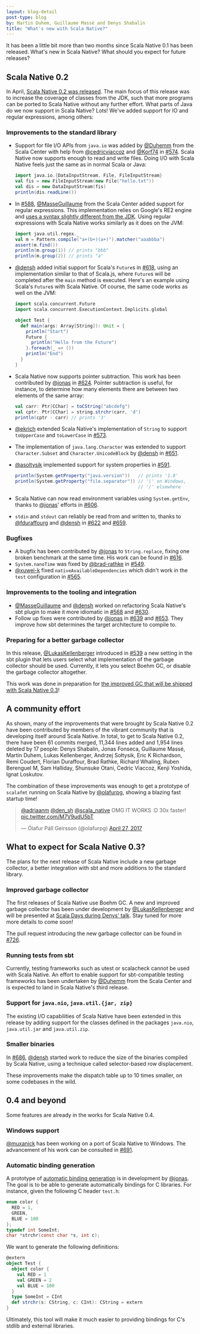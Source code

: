 ```yaml
---
layout: blog-detail
post-type: blog
by: Martin Duhem, Guillaume Massé and Denys Shabalin
title: "What's new with Scala Native?"
---
```


It has been a little bit more than two months since Scala Native 0.1 has been
released. What's new in Scala Native? What should you expect for future
releases?

## Scala Native 0.2

In April, [Scala Native 0.2 was released][scala-native-0.2-release]. The main
focus of this release was to increase the coverage of classes from
the JDK, such that more programs can be ported to Scala Native without any
further effort. What parts of Java do we now support in Scala Native? Lots!
We've added support for IO and regular expressions, among others:

### Improvements to the standard library

* Support for file I/O APIs from `java.io` was added by [@Duhemm][@Duhemm]
  from the Scala Center with help from [@cedricviaccoz][@cedricviaccoz] and
  [@Korf74][@Korf74] in [#574][#574]. Scala Native now supports enough to read
  and write files. Doing I/O with Scala Native feels just the same as in normal
  Scala or Java:

  ```scala
  import java.io.{DataInputStream, File, FileInputStream}
  val fis = new FileInputStream(new File("hello.txt"))
  val dis = new DataInputStream(fis)
  println(dis.readLine())
  ```

* In [#588][#588], [@MasseGuillaume] from the Scala Center added support for
  regular expressions. This implementation relies on Google's RE2 engine and
  [uses a syntax slightly different from the JDK][scala-native-doc-regular-expressions].
  Using regular expressions with Scala Native works similarly as it does on the
  JVM:

  ```scala
  import java.util.regex._
  val m = Pattern.compile("a+(b+)(a+)").matcher("aaabbba")
  assert(m.find())
  println(m.group(1)) // prints "bbb"
  println(m.group(2)) // prints "a"
  ```

* [@densh][@densh] added initial support for Scala's `Future`s in [#618][#618],
  using an implementation similar to that of Scala.js, where `Future`s will be
  completed after the `main` method is executed. Here's an example using Scala's
  `Future`s with Scala Native. Of course, the same code works as well on the
  JVM:

  ```scala
  import scala.concurrent.Future
  import scala.concurrent.ExecutionContext.Implicits.global

  object Test {
    def main(args: Array[String]): Unit = {
      println("Start")
      Future {
        println("Hello from the Future")
      }.foreach(_ => ())
      println("End")
    }
  }
  ```

* Scala Native now supports pointer subtraction. This work has been
  contributed by [@jonas][@jonas] in [#624][#624]. Pointer subtraction is
  useful, for instance, to determine how many elements there are between two
  elements of the same array:

  ```scala
  val carr: Ptr[CChar] = toCString("abcdefg")
  val cptr: Ptr[CChar] = string.strchr(carr, 'd')
  println(cptr - carr) // prints '3'
  ```

* [@ekrich][@ekrich] extended Scala Native's implementation of `String` to
  support `toUpperCase` and `toLowerCase` in [#573][#573].
* The implementation of `java.lang.Character` was extended to support
  `Character.Subset` and `Character.UnicodeBlock` by [@densh][@densh] in
  [#651][#651].
* [@asoltysik][@asoltysik] implemented support for system properties in
  [#591][#591].

  ```scala
  println(System.getProperty("java.version"))   // prints '1.8'
  println(System.getProperty("file.separator")) // '\' on Windows,
                                                // '/' elsewhere
  ```
* Scala Native can now read environment variables using `System.getEnv`,
  thanks to [@jonas][@jonas]' efforts in [#606][#606].
* `stdin` and `stdout` can reliably be read from and written to, thanks to
  [@fduraffourg][@fduraffourg] and [@densh][@densh] in [#622][#622] and
  [#659][#659].

### Bugfixes

* A bugfix has been contributed by [@jonas][@jonas] to `String.replace`,
  fixing one broken benchmark at the same time. His work can be found in
  [#616][#616].
* `System.nanoTime` was fixed by [@brad-rathke][@brad-rathke] in [#549][#549].
* [@xuwei-k][@xuwei-k] fixed `nativeAvailableDependencies` which didn't work
   in the `test` configuration in [#565][#565].

### Improvements to the tooling and integration

* [@MasseGuillaume][@MasseGuillaume] and [@densh][@densh]
  worked on refactoring Scala Native's sbt plugin to make it more idiomatic in
  [#568][#568] and [#630][#630].
* Follow up fixes were contributed by [@jonas][@jonas] in [#639][#639] and
  [#653][#653]. They improve how sbt determines the target architecture to
  compile to.

### Preparing for a better garbage collector

In this release, [@LukasKellenberger][@LukasKellenberger] introduced in
[#539][#539] a new setting in the sbt plugin that lets users select what
implementation of the garbage collector should be used. Currently, it lets you
select Boehm GC, or disable the garbage collector altogether.

This work was done in preparation for [the improved GC that will be shipped
with Scala Native 0.3][#726]!


## A community effort

As shown, many of the improvements that were brought by Scala Native 0.2 have
been contributed by members of the vibrant community that is developing itself
around Scala Native. In total, to get to Scala Native 0.2, there have been 61
commits merged, 11,344 lines added and 1,954 lines deleted by 17 people:
Denys Shabalin, Jonas Fonseca, Guillaume Massé, Martin Duhem,
Lukas Kellenberger, Andrzej Sołtysik, Eric K Richardson, Remi Coudert,
Florian Duraffour, Brad Rathke, Richard Whaling, Ruben Berenguel M,
Sam Halliday, Shunsuke Otani, Cedric Viaccoz, Kenji Yoshida, Ignat Loskutov.

The combination of these improvements was enough to get a prototype of
`scalafmt` running on Scala Native by [@olafurpg][@olafurpg], showing a blazing
fast startup time!

<blockquote class="twitter-tweet" data-conversation="none" data-lang="en">
  <p lang="en" dir="ltr">
    <a href="https://twitter.com/adriaanm">@adriaanm</a>
    <a href="https://twitter.com/den_sh">@den_sh</a>
    <a href="https://twitter.com/scala_native">@scala_native</a> OMG IT WORKS :D 30x faster!
    <a href="https://t.co/M7V9udU5bT">pic.twitter.com/M7V9udU5bT</a>
  </p>
  &mdash; Ólafur Páll Geirsson (@olafurpg)
  <a href="https://twitter.com/olafurpg/status/857559907876433920">April 27, 2017</a>
</blockquote>
<script async src="//platform.twitter.com/widgets.js" charset="utf-8"></script>

## What to expect for Scala Native 0.3?

The plans for the next release of Scala Native include a new garbage collector,
a better integration with sbt and more additions to the standard library.

### Improved garbage collector

The first releases of Scala Native use Boehm GC. A new and improved garbage
collector has been under development by [@LukasKellenberger][@LukasKellenberger]
and will be presented at [Scala Days during Denys' talk][denys-talk]. Stay
tuned for more more details to come soon!

The pull request introducing the new garbage collector can be found in
[#726][#726].

### Running tests from sbt

Currently, testing frameworks such as utest or scalacheck cannot be used with
Scala Native. An effort to enable support for sbt-compatible testing
frameworks has been undertaken by [@Duhemm][@Duhemm] from the Scala Center and
is expected to land in Scala Native's third release.

### Support for `java.nio`, `java.util.{jar, zip}`

The existing I/O capabilities of Scala Native have been extended in this
release by adding support for the classes defined in the packages `java.nio`,
`java.util.jar` and `java.util.zip`.

### Smaller binaries

In [#686][#686], [@densh][@densh] started work to reduce the size of the
binaries compiled by Scala Native, using a technique called selector-based
row displacement.

These improvements make the dispatch table up to 10 times smaller, on some
codebases in the wild.

## 0.4 and beyond

Some features are already in the works for Scala Native 0.4.

### Windows support

[@muxanick][@muxanick] has been working on a port of Scala Native to Windows.
The advancement of his work can be consulted in [#691][#691].

### Automatic binding generation

A prototype of [automatic binding generation][#642] is in development by
[@jonas][@jonas]. The goal is to be able to generate automatically bindings
for C libraries. For instance, given the following C header `test.h`:

```C
enum color {
  RED = 1,
  GREEN,
  BLUE = 100
};
typedef int SomeInt;
char *strchr(const char *s, int c);
```

We want to generate the following definitions:

```scala
@extern
object Test {
  object color {
    val RED = 1
    val GREEN = 2
    val BLUE = 100
  }
  type SomeInt = CInt
  def strchr(s: CString, c: CInt): CString = extern
}
```

Ultimately, this tool will make it much easier to providing bindings for C's
stdlib and external libraries.

[scala-native-0.2-release]: https://github.com/scala-native/scala-native/releases/tag/v0.2.0
[@asoltysik]: https://github.com/asoltysik
[@brad-rathke]: https://github.com/brad-rathke
[@cedricviaccoz]: https://github.com/cedricviaccoz
[@densh]: https://github.com/densh
[@Duhemm]: https://github.com/Duhemm
[@ekrich]: https://github.com/ekrich
[@fduraffourg]: https://github.com/fduraffourg
[@jonas]: https://github.com/jonas
[@Korf74]: https://github.com/Korf74
[@LukasKellenberger]: https://github.com/LukasKellenberger
[@MasseGuillaume]: https://github.com/MasseGuillaume
[@muxanick]: https://github.com/muxanick
[@olafurpg]: https://github.com/olafurpg
[@xuwei-k]: https://github.com/xuwei-k

[scala-native-doc-regular-expressions]: http://scala-native.readthedocs.io/en/latest/lib/javalib.html?highlight=regex#regular-expressions-java-util-regex

[#539]: https://github.com/scala-native/scala-native/pull/539
[#549]: https://github.com/scala-native/scala-native/pull/549
[#562]: https://github.com/scala-native/scala-native/pull/562
[#565]: https://github.com/scala-native/scala-native/pull/565
[#568]: https://github.com/scala-native/scala-native/pull/568
[#573]: https://github.com/scala-native/scala-native/pull/573
[#574]: https://github.com/scala-native/scala-native/pull/574
[#588]: https://github.com/scala-native/scala-native/pull/588
[#591]: https://github.com/scala-native/scala-native/pull/591
[#606]: https://github.com/scala-native/scala-native/pull/606
[#616]: https://github.com/scala-native/scala-native/pull/616
[#618]: https://github.com/scala-native/scala-native/pull/618
[#621]: https://github.com/scala-native/scala-native/pull/621
[#622]: https://github.com/scala-native/scala-native/pull/621
[#624]: https://github.com/scala-native/scala-native/pull/624
[#630]: https://github.com/scala-native/scala-native/pull/630
[#639]: https://github.com/scala-native/scala-native/pull/639
[#642]: https://github.com/scala-native/scala-native/pull/642
[#651]: https://github.com/scala-native/scala-native/pull/651
[#653]: https://github.com/scala-native/scala-native/pull/653
[#659]: https://github.com/scala-native/scala-native/pull/659
[#686]: https://github.com/scala-native/scala-native/pull/686
[#691]: https://github.com/scala-native/scala-native/pull/691
[#726]: https://github.com/scala-native/scala-native/pull/726
[denys-talk]: http://event.scaladays.org/scaladays-cph-2017#!#schedulePopupExtras-8135
